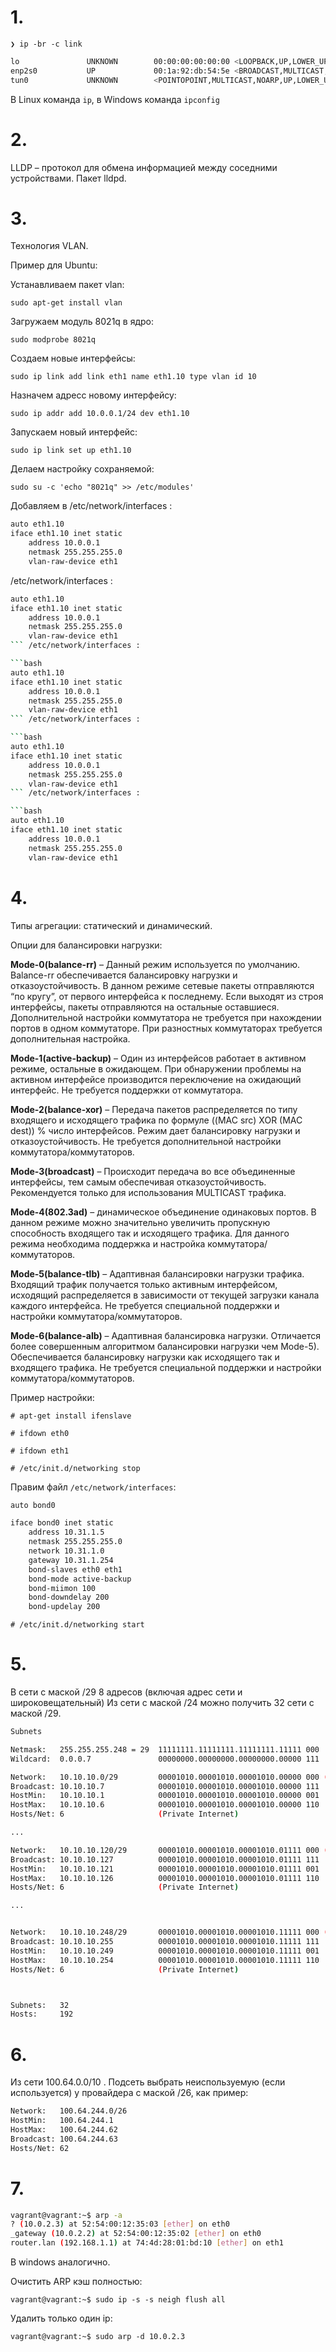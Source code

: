 # 1.


```❯ ip -br -c link```

```bash
lo               UNKNOWN        00:00:00:00:00:00 <LOOPBACK,UP,LOWER_UP> 
enp2s0           UP             00:1a:92:db:54:5e <BROADCAST,MULTICAST,UP,LOWER_UP> 
tun0             UNKNOWN        <POINTOPOINT,MULTICAST,NOARP,UP,LOWER_UP> 
```

В Linux команда ```ip```, в Windows команда ```ipconfig```

# 2.

LLDP – протокол для обмена информацией между соседними устройствами. Пакет lldpd.

# 3.

Технология VLAN.

Пример для Ubuntu:

Устанавливаем пакет vlan:

```sudo apt-get install vlan```

Загружаем модуль 8021q в ядро:

```sudo modprobe 8021q```

Создаем новые интерфейсы:

```sudo ip link add link eth1 name eth1.10 type vlan id 10```

Назначем адресс новому интерфейсу:

```sudo ip addr add 10.0.0.1/24 dev eth1.10```

Запускаем новый интерфейс:

```sudo ip link set up eth1.10```


Делаем настройку сохраняемой:

```sudo su -c 'echo "8021q" >> /etc/modules'```

Добавляем в  /etc/network/interfaces :

```bash
auto eth1.10
iface eth1.10 inet static
    address 10.0.0.1
    netmask 255.255.255.0
    vlan-raw-device eth1
```

 /etc/network/interfaces :

```bash
auto eth1.10
iface eth1.10 inet static
    address 10.0.0.1
    netmask 255.255.255.0
    vlan-raw-device eth1
``` /etc/network/interfaces :

```bash
auto eth1.10
iface eth1.10 inet static
    address 10.0.0.1
    netmask 255.255.255.0
    vlan-raw-device eth1
``` /etc/network/interfaces :

```bash
auto eth1.10
iface eth1.10 inet static
    address 10.0.0.1
    netmask 255.255.255.0
    vlan-raw-device eth1
``` /etc/network/interfaces :

```bash
auto eth1.10
iface eth1.10 inet static
    address 10.0.0.1
    netmask 255.255.255.0
    vlan-raw-device eth1
```

# 4.

Типы агрегации: статический и динамический.

Опции для балансировки нагрузки:

**Mode-0(balance-rr)** – Данный режим используется по умолчанию. Balance-rr обеспечивается балансировку нагрузки и отказоустойчивость. В данном режиме сетевые пакеты отправляются “по кругу”, от первого интерфейса к последнему. Если выходят из строя интерфейсы, пакеты отправляются на остальные оставшиеся. Дополнительной настройки коммутатора не требуется при нахождении портов в одном коммутаторе. При разностных коммутаторах требуется дополнительная настройка.

**Mode-1(active-backup)** – Один из интерфейсов работает в активном режиме, остальные в ожидающем. При обнаружении проблемы на активном интерфейсе производится переключение на ожидающий интерфейс. Не требуется поддержки от коммутатора.

**Mode-2(balance-xor)** – Передача пакетов распределяется по типу входящего и исходящего трафика по формуле ((MAC src) XOR (MAC dest)) % число интерфейсов. Режим дает балансировку нагрузки и отказоустойчивость. Не требуется дополнительной настройки коммутатора/коммутаторов.

**Mode-3(broadcast)** – Происходит передача во все объединенные интерфейсы, тем самым обеспечивая отказоустойчивость. Рекомендуется только для использования MULTICAST трафика.

**Mode-4(802.3ad)** – динамическое объединение одинаковых портов. В данном режиме можно значительно увеличить пропускную способность входящего так и исходящего трафика. Для данного режима необходима поддержка и настройка коммутатора/коммутаторов.

**Mode-5(balance-tlb)** – Адаптивная балансировки нагрузки трафика. Входящий трафик получается только активным интерфейсом, исходящий распределяется в зависимости от текущей загрузки канала каждого интерфейса. Не требуется специальной поддержки и настройки коммутатора/коммутаторов.

**Mode-6(balance-alb)** – Адаптивная балансировка нагрузки. Отличается более совершенным алгоритмом балансировки нагрузки чем Mode-5). Обеспечивается балансировку нагрузки как исходящего так и входящего трафика. Не требуется специальной поддержки и настройки коммутатора/коммутаторов.

Пример настройки:

```# apt-get install ifenslave```

```# ifdown eth0```

```# ifdown eth1```

```# /etc/init.d/networking stop```

Правим файл ```/etc/network/interfaces```:

```bash
auto bond0

iface bond0 inet static
    address 10.31.1.5
    netmask 255.255.255.0
    network 10.31.1.0
    gateway 10.31.1.254
    bond-slaves eth0 eth1
    bond-mode active-backup
    bond-miimon 100
    bond-downdelay 200
    bond-updelay 200
```


```# /etc/init.d/networking start```

# 5.

В сети с маской /29 8 адресов (включая адрес сети и широковещательный)
Из сети с маской /24 можно получить 32 сети с маской /29.

```bash
Subnets

Netmask:   255.255.255.248 = 29  11111111.11111111.11111111.11111 000
Wildcard:  0.0.0.7               00000000.00000000.00000000.00000 111

Network:   10.10.10.0/29         00001010.00001010.00001010.00000 000 (Class A)
Broadcast: 10.10.10.7            00001010.00001010.00001010.00000 111
HostMin:   10.10.10.1            00001010.00001010.00001010.00000 001
HostMax:   10.10.10.6            00001010.00001010.00001010.00000 110
Hosts/Net: 6                     (Private Internet)

...

Network:   10.10.10.120/29       00001010.00001010.00001010.01111 000 (Class A)
Broadcast: 10.10.10.127          00001010.00001010.00001010.01111 111
HostMin:   10.10.10.121          00001010.00001010.00001010.01111 001
HostMax:   10.10.10.126          00001010.00001010.00001010.01111 110
Hosts/Net: 6                     (Private Internet)

...


Network:   10.10.10.248/29       00001010.00001010.00001010.11111 000 (Class A)
Broadcast: 10.10.10.255          00001010.00001010.00001010.11111 111
HostMin:   10.10.10.249          00001010.00001010.00001010.11111 001
HostMax:   10.10.10.254          00001010.00001010.00001010.11111 110
Hosts/Net: 6                     (Private Internet)



Subnets:   32 
Hosts:     192
```

# 6.
 
Из сети 100.64.0.0/10 . Подсеть выбрать неиспользуемую (если используется) у провайдера с маской /26, как пример:

```bash
Network:   100.64.244.0/26      
HostMin:   100.64.244.1         
HostMax:   100.64.244.62        
Broadcast: 100.64.244.63        
Hosts/Net: 62          
```

# 7.

```bash
vagrant@vagrant:~$ arp -a
? (10.0.2.3) at 52:54:00:12:35:03 [ether] on eth0
_gateway (10.0.2.2) at 52:54:00:12:35:02 [ether] on eth0
router.lan (192.168.1.1) at 74:4d:28:01:bd:10 [ether] on eth1
```

В windows аналогично.

Очистить ARP кэш полностью:

```vagrant@vagrant:~$ sudo ip -s -s neigh flush all```

Удалить только один ip:

```vagrant@vagrant:~$ sudo arp -d 10.0.2.3```

 





